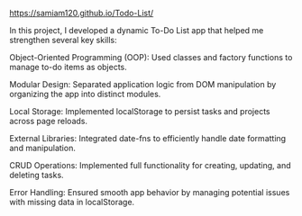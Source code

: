 https://samiam120.github.io/Todo-List/

In this project, I developed a dynamic To-Do List app that helped me strengthen several key skills:

Object-Oriented Programming (OOP): Used classes and factory functions to manage to-do items as objects.

Modular Design: Separated application logic from DOM manipulation by organizing the app into distinct modules.

Local Storage: Implemented localStorage to persist tasks and projects across page reloads.

External Libraries: Integrated date-fns to efficiently handle date formatting and manipulation.

CRUD Operations: Implemented full functionality for creating, updating, and deleting tasks.

Error Handling: Ensured smooth app behavior by managing potential issues with missing data in localStorage.
